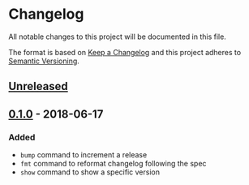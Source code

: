 # Changelog

All notable changes to this project will be documented in this file.

The format is based on [Keep a Changelog](http://keepachangelog.com/en/1.0.0/)
and this project adheres to [Semantic Versioning](http://semver.org/spec/v2.0.0.html).

## [Unreleased]

## [0.1.0] - 2018-06-17
### Added
- `bump` command to increment a release
- `fmt` command to reformat changelog following the spec
- `show` command to show a specific version

[Unreleased]: https://github.com/rcmachado/changelog/compare/0.1.0...HEAD
[0.1.0]: https://github.com/rcmachado/changelog/compare/ae761ff...0.1.0
